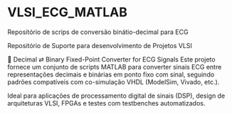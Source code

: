 # VLSI_ECG_MATLAB
Repositório de scrips de conversão binátio-decimal para ECG

Repositório de Suporte para desenvolvimento de Projetos VLSI

🔁 Decimal ⇄ Binary Fixed-Point Converter for ECG Signals
Este projeto fornece um conjunto de scripts MATLAB para converter sinais ECG entre representações decimais e binárias em ponto fixo com sinal, seguindo padrões compatíveis com co-simulação VHDL (ModelSim, Vivado, etc.).

Ideal para aplicações de processamento digital de sinais (DSP), design de arquiteturas VLSI, FPGAs e testes com testbenches automatizados.

